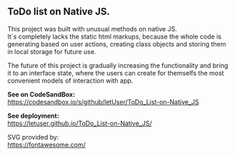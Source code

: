 <h2>ToDo list on Native JS.</h2>

This project was built with unusual methods on native JS. <br />
It\`s completely lacks the static html markups, because the whole code is generating based on user actions, creating class objects and storing them in local storage for future use. <br /> 

The future of this project is gradually increasing the functionality and bring it to an interface state, where the users can create for themselfs the most convenient models of interaction with app.

<b>See on CodeSandBox:</b> <br />
https://codesandbox.io/s/github/letUser/ToDo_List-on-Native_JS

<b>See deployment:</b> <br />
https://letuser.github.io/ToDo_List-on-Native_JS/

SVG provided by: <br />
https://fontawesome.com/
